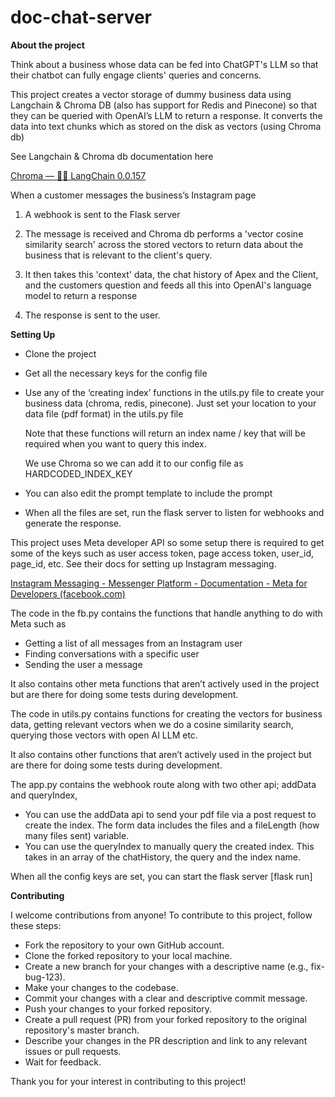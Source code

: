 # doc-chat-server

<!-- Copy and paste the converted output. -->

<!-----

Yay, no errors, warnings, or alerts!

Conversion time: 0.629 seconds.


Using this Markdown file:

1. Paste this output into your source file.
2. See the notes and action items below regarding this conversion run.
3. Check the rendered output (headings, lists, code blocks, tables) for proper
   formatting and use a linkchecker before you publish this page.

Conversion notes:

* Docs to Markdown version 1.0β34
* Sat May 06 2023 06:18:05 GMT-0700 (PDT)
* Source doc: Apex Chat ReadME
----->


**About the project**

Think about a business whose data can be fed into ChatGPT's LLM so that their chatbot can fully engage clients' queries and concerns.

This project creates a vector storage of dummy business data using Langchain & Chroma DB (also has support for Redis and Pinecone) so that they can be queried with OpenAI’s LLM to return a response. It converts the data into text chunks which as stored on the disk as vectors (using Chroma db)

See Langchain & Chroma db documentation here 

[Chroma — 🦜🔗 LangChain 0.0.157](https://python.langchain.com/en/latest/modules/indexes/vectorstores/examples/chroma.html)

When a customer messages the business’s Instagram page

1. A webhook is sent to the Flask server

2. The message is received and Chroma db performs a 'vector cosine similarity search' across the stored vectors to return data about the business that is relevant to the client's query.

3. It then takes this 'context' data, the chat history of Apex and the Client, and the customers question and feeds all this into OpenAI's language model to return a response

4. The response is sent to the user.

**Setting Up**



* Clone the project
* Get all the necessary keys for the config file
* Use any of the ‘creating index’ functions in the utils.py file to create your business data (chroma, redis, pinecone). Just set your location to your data file (pdf format) in the utils.py file

    Note that these functions will return an index name / key that will be required when you want to query this index. 


    We use Chroma so we can add it to our config file as HARDCODED_INDEX_KEY

* You can also edit the prompt template to include the prompt
* When all the files are set, run the flask server to listen for webhooks and generate the response.

This project uses Meta developer API so some setup there is required to get some of the keys such as user access token, page access token, user_id, page_id, etc. See their docs for setting up Instagram messaging. 

[Instagram Messaging - Messenger Platform - Documentation - Meta for Developers (facebook.com)](https://developers.facebook.com/docs/messenger-platform/instagram/)

The code in the fb.py contains the functions that handle anything to do with Meta such as 



* Getting a list of all messages from an Instagram user
* Finding conversations with a specific user 
* Sending the user a message

It also contains other meta functions that aren’t actively used in the project but are there for doing some tests during development.

The code in utils.py contains functions for creating the vectors for business data, getting relevant vectors when we do a cosine similarity search, querying those vectors with open AI LLM etc. 

It also contains other functions that aren’t actively used in the project but are there for doing some tests during development.

The app.py contains the webhook route along with two other api; addData and queryIndex,



* You can use the addData api to send your pdf file via a post request to create the index. The form data includes the files and a fileLength (how many files sent) variable.
* You can use the queryIndex to manually query the created index. This takes in an array of the chatHistory, the query and the index name. 

When all the config keys are set, you can start the flask server [flask run]

**Contributing**

I welcome contributions from anyone! To contribute to this project, follow these steps:



* Fork the repository to your own GitHub account.
* Clone the forked repository to your local machine.
* Create a new branch for your changes with a descriptive name (e.g., fix-bug-123).
* Make your changes to the codebase.
* Commit your changes with a clear and descriptive commit message.
* Push your changes to your forked repository.
* Create a pull request (PR) from your forked repository to the original repository's master branch.
* Describe your changes in the PR description and link to any relevant issues or pull requests.
* Wait for feedback.

Thank you for your interest in contributing to this project!

 
